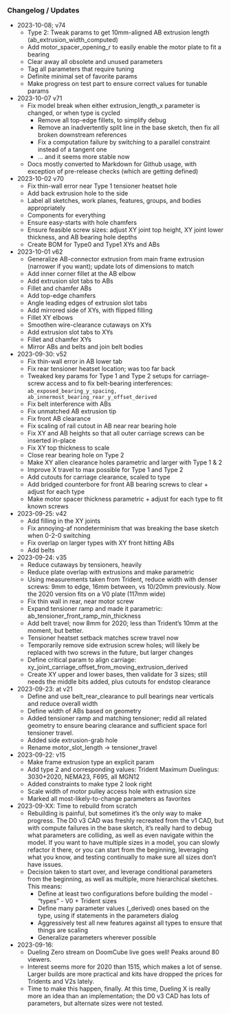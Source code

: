 ### Changelog / Updates


* 2023-10-08; v74
    * Type 2: Tweak params to get 10mm-aligned AB extrusion length (ab_extrusion_width_computed)
    * Add motor_spacer_opening_r to easily enable the motor plate to fit a bearing
    * Clear away all obsolete and unused parameters
    * Tag all parameters that require tuning
    * Definite minimal set of favorite params
    * Make progress on test part to ensure correct values for tunable params
* 2023-10-07 v71
    * Fix model break when either extrusion_length_x parameter is changed, or when type is cycled
      * Remove all top-edge fillets, to simplify debug
      * Remove an inadvertently split line in the base sketch, then fix all broken downstream references
      * Fix a computation failure by switching to a parallel constraint instead of a tangent one
      * … and it seems more stable now
    * Docs mostly converted to Markdown for Github usage, with exception of pre-release checks (which are getting defined)
* 2023-10-02 v70
    * Fix thin-wall error near Type 1 tensioner heatset hole
    * Add back extrusion hole to the side
    * Label all sketches, work planes, features, groups, and bodies appropriately
    * Components for everything
    * Ensure easy-starts with hole chamfers
    * Ensure feasible screw sizes: adjust XY joint top height, XY joint lower thickness, and AB bearing hole depths
    * Create BOM for Type0 and Type1 XYs and ABs
* 2023-10-01 v62
    * Generalize AB-connector extrusion from main frame extrusion (narrower if you want); update lots of dimensions to match
    * Add inner corner fillet at the AB elbow
    * Add extrusion slot tabs to ABs
    * Fillet and chamfer ABs
    * Add top-edge chamfers
    * Angle leading edges of extrusion slot tabs
    * Add mirrored side of XYs, with flipped filling
    * Fillet XY elbows
    * Smoothen wire-clearance cutaways on XYs
    * Add extrusion slot tabs to XYs
    * Fillet and chamfer XYs
    * Mirror ABs and belts and join belt bodies
* 2023-09-30: v52
    * Fix thin-wall error in AB lower tab
    * Fix rear tensioner heatset location; was too far back
    * Tweaked key params for Type 1 and Type 2 setups for carriage-screw access and to fix belt-bearing interferences: `ab_exposed_bearing_y_spacing, ab_innermost_bearing_rear_y_offset_derived`
    * Fix belt interference with ABs
    * Fix unmatched AB extrusion tip
    * Fix front AB clearance
    * Fix scaling of rail cutout in AB near rear bearing hole
    * Fix XY and AB heights so that all outer carriage screws can be inserted in-place
    * Fix XY top thickness to scale
    * Close rear bearing hole on Type 2
    * Make XY allen clearance holes parametric and larger with Type 1 & 2
    * Improve X travel to max possible for Type 1 and Type 2
    * Add cutouts for carriage clearance, scaled to type
    * Add bridged counterbore for front AB bearing screws to clear + adjust for each type
    * Make motor spacer thickness parametric + adjust for each type to fit known screws
* 2023-09-25: v42
    * Add filling in the XY joints
    * Fix annoying-af nondeterminism that was breaking the base sketch when 0-2-0 switching
    * Fix overlap on larger types with XY front hitting ABs
    * Add belts
* 2023-09-24: v35
    * Reduce cutaways by tensioners, heavily
    * Reduce plate overlap with extrusions and make parametric
    * Using measurements taken from Trident, reduce width with denser screws: 9mm to edge, 16mm between, vs 10/20mm previously. Now the 2020 version fits on a V0 plate (117mm wide)
    * Fix thin wall in rear, near motor screw
    * Expand tensioner ramp and made it parametric: ab_tensioner_front_ramp_min_thickness
    * Add belt travel; now 8mm for 2020; less than Trident’s 10mm at the moment, but better.
    * Tensioner heatset setback matches screw travel now
    * Temporarily remove side extrusion screw holes; will likely be replaced with two screws in the future, but larger changes
    * Define critical param to align carriage: xy_joint_carriage_offset_from_moving_extrusion_derived
    * Create XY upper and lower bases, then validate for 3 sizes; still needs the middle bits added, plus cutouts for endstop clearance
* 2023-09-23: at v21
    * Define and use belt_rear_clearance to pull bearings near verticals and reduce overall width
    * Define width of ABs based on geometry
    * Added tensioner ramp and matching tensioner; redid all related geometry to ensure bearing clearance and sufficient space forl tensioner travel.
    * Added side extrusion-grab hole
    * Rename motor_slot_length → tensioner_travel
* 2023-09-22: v15
    * Make frame extrusion type an explicit param
    * Add type 2 and corresponding values: Trident Maximum Duelingus: 3030+2020, NEMA23, F695, all MGN12
    * Added constraints to make type 2 look right
    * Scale width of motor pulley access hole with extrusion size
    * Marked all most-likely-to-change parameters as favorites
* 2023-09-XX: Time to rebuild from scratch
    * Rebuilding is painful, but sometimes it’s the only way to make progress.  The D0 v3 CAD was freshly recreated from the v1 CAD, but with compute failures in the base sketch, it’s really hard to debug what parameters are colliding, as well as even navigate within the model.  If you want to have multiple sizes in a model, you can slowly refactor it there, or you can start from the beginning, leveraging what you know, and testing continually to make sure all sizes don’t have issues.
    * Decision taken to start over, and leverage conditional parameters from the beginning, as well as multiple, more hierarchical sketches.  This means:
        * Define at least two configurations before building the model - “types” - V0 + Trident sizes
        * Define many parameter values (_derived) ones based on the type, using if statements in the parameters dialog
        * Aggressively test all new features against all types to ensure that things are scaling
        * Generalize parameters wherever possible
* 2023-09-16:
    * Dueling Zero stream on DoomCube live goes well!  Peaks around 80 viewers.  
    * Interest seems more for 2020 than 1515, which makes a lot of sense. Larger builds are more practical and kits have dropped the prices for Tridents and V2s lately.
    * Time to make this happen, finally.  At this time, Dueling X is really more an idea than an implementation; the D0 v3 CAD has lots of parameters, but alternate sizes were not tested.